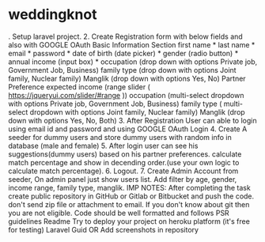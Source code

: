 # weddingknot
. Setup laravel project.  2. Create Registration form with below fields  and also with GOOGLE OAuth  Basic Information Section  first name * last name * email * password * date of birth (date picker) * gender (radio button) * annual income (input box) * occupation (drop down with options Private job, Government Job, Business) family type (drop down with options Joint family, Nuclear family) Manglik  (drop down with options Yes, No)   Partner Preference  expected income (range slider ( https://jqueryui.com/slider/#range  )) occupation (multi-select dropdown with options Private job, Government Job, Business) family type ( multi-select dropdown with options Joint family, Nuclear family) Manglik  (drop down with options Yes, No, Both)   3. After Registration User can able to login  using email id and password and using GOOGLE OAuth Login  4. Create A seeder for dummy users and store dummy users with random info in database (male and female)  5. After login user can see his suggestions(dummy users) based on his partner preferences. calculate match percentage and show in decending order.(use your own logic to calculate match percentage).  6. Logout.  7. Create Admin Account from seeder, On admin panel just show users list. Add filter by age, gender, income range, family type, manglik.  IMP NOTES:  After completing the task create public repository in GitHub or Gitlab or Bitbucket and push the code. don't send zip file or attachment to email. If you don't know about git then you are not eligible. Code should be well formatted and follows PSR guidelines Readme  Try to deploy your project on heroku platform (it's free for testing) Laravel Guid  OR Add screenshots in repository
